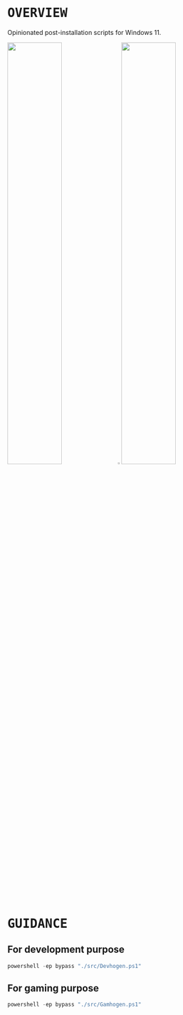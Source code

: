 # <samp>OVERVIEW</samp>

Opinionated post-installation scripts for Windows 11.

<img src="https://fakeimg.pl/852x480/000/fff" width="49.25%"/><img src="https://upload.wikimedia.org/wikipedia/commons/c/ca/1x1.png" width="1.5%"/><img src="https://fakeimg.pl/852x480/000/fff" width="49.25%"/>

# <samp>GUIDANCE</samp>

## For development purpose

<!-- powershell -ep bypass -c "irm https://raw.githubusercontent.com/sharpordie/winhogen/HEAD/src/Devhogen.ps1 | iex" -->

```powershell
powershell -ep bypass "./src/Devhogen.ps1"
```

## For gaming purpose

<!-- powershell -ep bypass -c "irm https://raw.githubusercontent.com/sharpordie/winhogen/HEAD/src/Gamhogen.ps1 | iex" -->

```powershell
powershell -ep bypass "./src/Gamhogen.ps1"
```